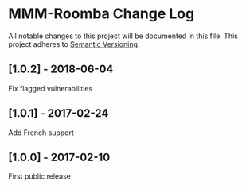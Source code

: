 # MMM-Roomba Change Log
All notable changes to this project will be documented in this file.
This project adheres to [Semantic Versioning](http://semver.org/).

## [1.0.2] - 2018-06-04

Fix flagged vulnerabilities

## [1.0.1] - 2017-02-24

Add French support

## [1.0.0] - 2017-02-10

First public release
